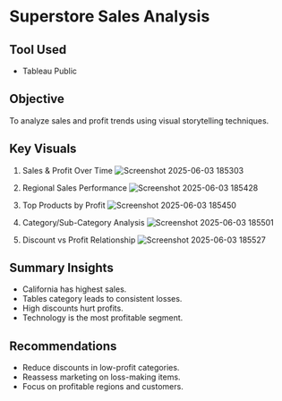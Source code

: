 # Superstore Sales Analysis 

## Tool Used
- Tableau Public

## Objective
To analyze sales and profit trends using visual storytelling techniques.

## Key Visuals
1. Sales & Profit Over Time
![Screenshot 2025-06-03 185303](https://github.com/user-attachments/assets/cac1ba72-45da-4b71-8e61-b45990cfec3e)

2. Regional Sales Performance
![Screenshot 2025-06-03 185428](https://github.com/user-attachments/assets/d489fce1-b8b2-454a-826b-4d8ebc8729e9)
3. Top Products by Profit
![Screenshot 2025-06-03 185450](https://github.com/user-attachments/assets/1d1354e5-9e89-4195-a404-2568f2d5bbbe)
4. Category/Sub-Category Analysis
![Screenshot 2025-06-03 185501](https://github.com/user-attachments/assets/9d2ff126-26d2-4085-929b-f1ed8cf6cc28)
5. Discount vs Profit Relationship
![Screenshot 2025-06-03 185527](https://github.com/user-attachments/assets/cf73e85e-43e1-4b41-baef-56ef741844d8)


## Summary Insights
- California has highest sales.
- Tables category leads to consistent losses.
- High discounts hurt profits.
- Technology is the most profitable segment.

## Recommendations
- Reduce discounts in low-profit categories.
- Reassess marketing on loss-making items.
- Focus on profitable regions and customers.
